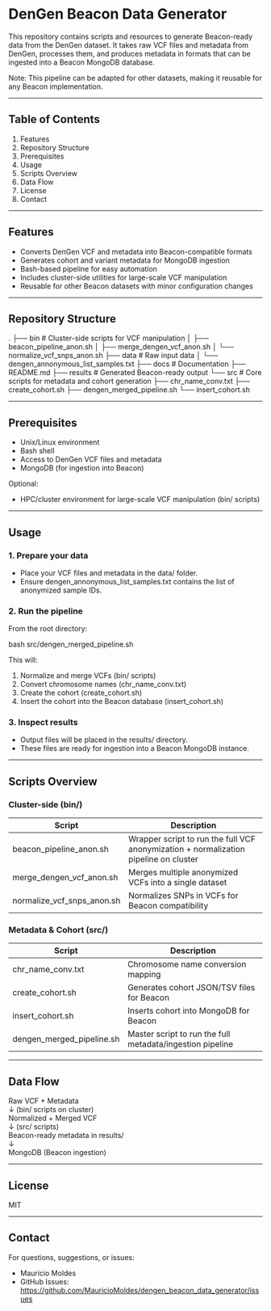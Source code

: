# DenGen Beacon Data Generator

This repository contains scripts and resources to generate Beacon-ready data from the DenGen dataset.
It takes raw VCF files and metadata from DenGen, processes them, and produces metadata in formats that can be ingested into a Beacon MongoDB database.

Note: This pipeline can be adapted for other datasets, making it reusable for any Beacon implementation.

--------------------------------------------------------------------------------

## Table of Contents

1. Features
2. Repository Structure
3. Prerequisites
4. Usage
5. Scripts Overview
6. Data Flow
7. License
8. Contact

--------------------------------------------------------------------------------

## Features

- Converts DenGen VCF and metadata into Beacon-compatible formats
- Generates cohort and variant metadata for MongoDB ingestion
- Bash-based pipeline for easy automation
- Includes cluster-side utilities for large-scale VCF manipulation
- Reusable for other Beacon datasets with minor configuration changes

--------------------------------------------------------------------------------

## Repository Structure

.
├── bin                     # Cluster-side scripts for VCF manipulation
│   ├── beacon_pipeline_anon.sh
│   ├── merge_dengen_vcf_anon.sh
│   └── normalize_vcf_snps_anon.sh
├── data                    # Raw input data
│   └── dengen_annonymous_list_samples.txt
├── docs                    # Documentation
├── README.md
├── results                 # Generated Beacon-ready output
└── src                     # Core scripts for metadata and cohort generation
    ├── chr_name_conv.txt
    ├── create_cohort.sh
    ├── dengen_merged_pipeline.sh
    └── insert_cohort.sh

--------------------------------------------------------------------------------

## Prerequisites

- Unix/Linux environment
- Bash shell
- Access to DenGen VCF files and metadata
- MongoDB (for ingestion into Beacon)

Optional:

- HPC/cluster environment for large-scale VCF manipulation (bin/ scripts)

--------------------------------------------------------------------------------

## Usage

### 1. Prepare your data

- Place your VCF files and metadata in the data/ folder.
- Ensure dengen_annonymous_list_samples.txt contains the list of anonymized sample IDs.

### 2. Run the pipeline

From the root directory:

bash src/dengen_merged_pipeline.sh

This will:

1. Normalize and merge VCFs (bin/ scripts)  
2. Convert chromosome names (chr_name_conv.txt)  
3. Create the cohort (create_cohort.sh)  
4. Insert the cohort into the Beacon database (insert_cohort.sh)  

### 3. Inspect results

- Output files will be placed in the results/ directory.  
- These files are ready for ingestion into a Beacon MongoDB instance.  

--------------------------------------------------------------------------------

## Scripts Overview

### Cluster-side (bin/)

Script | Description
-------|-------------
beacon_pipeline_anon.sh | Wrapper script to run the full VCF anonymization + normalization pipeline on cluster
merge_dengen_vcf_anon.sh | Merges multiple anonymized VCFs into a single dataset
normalize_vcf_snps_anon.sh | Normalizes SNPs in VCFs for Beacon compatibility

### Metadata & Cohort (src/)

Script | Description
-------|-------------
chr_name_conv.txt | Chromosome name conversion mapping
create_cohort.sh | Generates cohort JSON/TSV files for Beacon
insert_cohort.sh | Inserts cohort into MongoDB for Beacon
dengen_merged_pipeline.sh | Master script to run the full metadata/ingestion pipeline

--------------------------------------------------------------------------------

## Data Flow

Raw VCF + Metadata  
↓ (bin/ scripts on cluster)  
Normalized + Merged VCF  
↓ (src/ scripts)  
Beacon-ready metadata in results/  
↓  
MongoDB (Beacon ingestion)  

--------------------------------------------------------------------------------

## License

MIT

--------------------------------------------------------------------------------

## Contact

For questions, suggestions, or issues:

- Mauricio Moldes  
- GitHub Issues: https://github.com/MauricioMoldes/dengen_beacon_data_generator/issues

